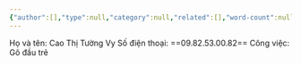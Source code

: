 ```yaml
---
{"author":[],"type":null,"category":null,"related":[],"word-count":null,"dg-publish":true,"dg-hide":true,"tags":["people","friend"],"title":"Vy xe ôm","FILE TAGS":"friend","TARGET DECK":"Everything::Knowledge","permalink":"/4-resource/people/vy-xe-om/","hide":true,"dgPassFrontmatter":true}
---
```



Họ và tên: Cao Thị Tường Vy
Số điện thoại: ==09.82.53.00.82==
Công việc: Gõ đầu trẻ
<!--ID: 1694048079563-->
